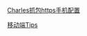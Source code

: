 

[Charles抓包https手机配置](notes/mobile/charles-https-mobile-config.md)

[移动端Tips](notes/mobile/mobile-tips.md)

